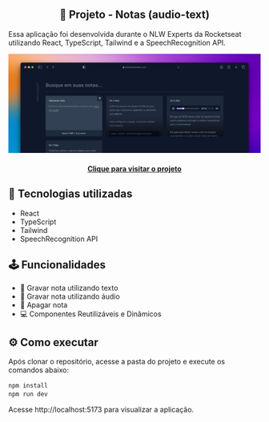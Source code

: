 
<h2 align="center">
 🎨 Projeto - Notas (audio-text)
</h2>

Essa aplicação foi desenvolvida durante o NLW Experts da Rocketseat utilizando React, TypeScript, Tailwind e a SpeechRecognition API.

![Cover](./.github/cover.png)

<h4 align="center"><a href="https://audio-text-ruby.vercel.app/">Clique para visitar o projeto</a></h4>

## 🎯 Tecnologias utilizadas

- React
- TypeScript
- Tailwind
- SpeechRecognition API

## 🕹️ Funcionalidades

- 📱 Gravar nota utilizando texto
- 🚀 Gravar nota utilizando áudio
- 🎨 Apagar nota
- 💻 Componentes Reutilizáveis e Dinâmicos 

## ⚙️ Como executar

Após clonar o repositório, acesse a pasta do projeto e execute os comandos abaixo:

```sh
npm install
npm run dev
```

Acesse http://localhost:5173 para visualizar a aplicação.

